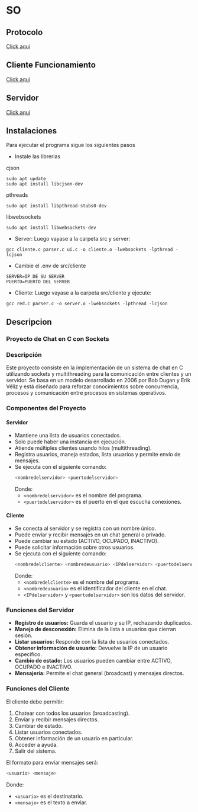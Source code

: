 # SO



## Protocolo
[Click aqui](doc/protocolo.md)

## Cliente Funcionamiento
[Click aqui]()

## Servidor
[Click aqui](doc/servidor.md)


## Instalaciones
Para ejecutar el programa sigue los siguientes pasos

- Instale las librerias

cjson
```
sudo apt update
sudo apt install libcjson-dev
```

pthreads
```
sudo apt install libpthread-stubs0-dev

```

libwebsockets
```
sudo apt install libwebsockets-dev
```

- Server: Luego vayase a la carpeta src y server:
```
gcc cliente.c parser.c ui.c -o cliente.o -lwebsockets -lpthread -lcjson
```

- Cambie el .env de src/cliente
```
SERVER=IP DE SU SERVER
PUERTO=PUERTO DEL SERVER
```

- Cliente: Luego vayase a la carpeta src/cliente y ejecute:
```
gcc red.c parser.c -o server.o -lwebsockets -lpthread -lcjson
```

## Descripcion

### Proyecto de Chat en C con Sockets

### **Descripción**
Este proyecto consiste en la implementación de un sistema de chat en C utilizando sockets y multithreading para la comunicación entre clientes y un servidor. Se basa en un modelo desarrollado en 2006 por Bob Dugan y Erik Véliz y está diseñado para reforzar conocimientos sobre concurrencia, procesos y comunicación entre procesos en sistemas operativos.

### **Componentes del Proyecto**

#### **Servidor**
- Mantiene una lista de usuarios conectados.
- Solo puede haber una instancia en ejecución.
- Atiende múltiples clientes usando hilos (multithreading).
- Registra usuarios, maneja estados, lista usuarios y permite envío de mensajes.
- Se ejecuta con el siguiente comando:
  ```bash
  <nombredelservidor> <puertodelservidor>
  ```
  Donde:
  - `<nombredelservidor>` es el nombre del programa.
  - `<puertodelservidor>` es el puerto en el que escucha conexiones.

#### **Cliente**
- Se conecta al servidor y se registra con un nombre único.
- Puede enviar y recibir mensajes en un chat general o privado.
- Puede cambiar su estado (ACTIVO, OCUPADO, INACTIVO).
- Puede solicitar información sobre otros usuarios.
- Se ejecuta con el siguiente comando:
  ```bash
  <nombredelcliente> <nombredeusuario> <IPdelservidor> <puertodelservidor>
  ```
  Donde:
  - `<nombredelcliente>` es el nombre del programa.
  - `<nombredeusuario>` es el identificador del cliente en el chat.
  - `<IPdelservidor>` y `<puertodelservidor>` son los datos del servidor.

### **Funciones del Servidor**
- **Registro de usuarios:** Guarda el usuario y su IP, rechazando duplicados.
- **Manejo de desconexión:** Elimina de la lista a usuarios que cierran sesión.
- **Listar usuarios:** Responde con la lista de usuarios conectados.
- **Obtener información de usuario:** Devuelve la IP de un usuario específico.
- **Cambio de estado:** Los usuarios pueden cambiar entre ACTIVO, OCUPADO e INACTIVO.
- **Mensajería:** Permite el chat general (broadcast) y mensajes directos.

### **Funciones del Cliente**
El cliente debe permitir:
1. Chatear con todos los usuarios (broadcasting).
2. Enviar y recibir mensajes directos.
3. Cambiar de estado.
4. Listar usuarios conectados.
5. Obtener información de un usuario en particular.
6. Acceder a ayuda.
7. Salir del sistema.

El formato para enviar mensajes será:
```bash
<usuario> <mensaje>
```
Donde:
- `<usuario>` es el destinatario.
- `<mensaje>` es el texto a enviar.


